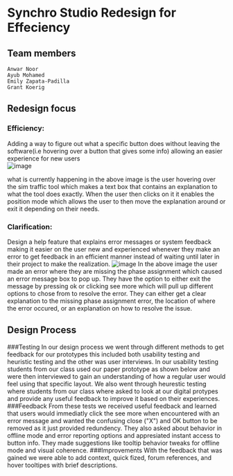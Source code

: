 # Synchro Studio Redesign for Effeciency

## Team members

    Anwar Noor
    Ayub Mohamed 
    Emily Zapata-Padilla
    Grant Koerig
  
  ## Redesign focus
  ### Efficiency: 
  Adding a way to figure out what a specific button does without leaving the software(i.e hovering over a button that gives some info) allowing an easier experience for new users  
  ![image](https://github.com/user-attachments/assets/336baa0e-1963-4007-a431-e99a5affe9d8)

  what is currently happening in the above image is the user hovering over the sim traffic tool which makes a text box that contains an explanation to what the tool does exactly. When the user then clicks on it it enables the position mode which allows the user to then move the explanation around or exit it depending on their needs. 
  
  ### Clarification:
  Design a help feature that explains error messages or system feedback making it easier on the user new and experienced whenever they make an error to get feedback in an efficient manner instead of waiting until later in their project to make the realization.
  ![image](https://github.com/user-attachments/assets/fe92afa6-2eff-4d2a-aeff-cbc86d86d0d7)
  In the above image the user made an error where they are missing the phase assignment which caused an error message box to pop up. They have the option to either exit the message by pressing ok or clicking see more which will pull up different options to chose from to resolve the error. They can either get a clear explanation to the missing phase assignment error, the location of where the error occured, or an explanation on how to resolve the issue. 
  
## Design Process
###Testing
In our design process we went through different methods to get feedback for our prototypes this included both usability testing and heuristic testing and the other was user interviews. In our usability testing students from our class used our paper prototype as shown below and were then interviewed to gain an understanding of how a regular user would feel using that specific layout. We also went through heurestic testing where students from our class where asked to look at our digital protypes and provide any useful feedback to improve it based on their experiences. 
###Feedback
From these tests we received useful feedback and learned that users would immediatly click the see more when encountered with an error message and wanted the confusing close ("X") and OK button to be removed as it just provided redundency. They also asked about behavior in offline mode and error reporting options and appresiated instant access to button info. They made suggestions like tooltip behavior tweaks for offline mode and visual coherence. 
###Improvements 
With the feedback that was gained we were able to add context, quick fized, forum references, and hover tooltipes with brief descriptions.
